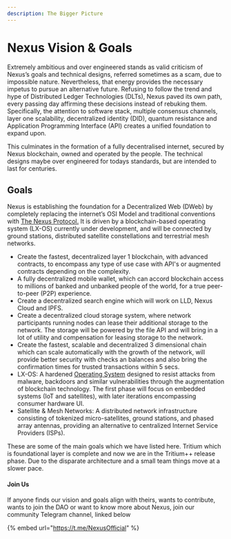 ```yaml
---
description: The Bigger Picture
---
```


# Nexus Vision & Goals

Extremely ambitious and over engineered stands as valid criticism of Nexus’s goals and technical designs, referred sometimes as a scam, due to impossible nature. Nevertheless, that energy provides the necessary impetus to pursue an alternative future. Refusing to follow the trend and hype of Distributed Ledger Technologies (DLTs), Nexus paved its own path, every passing day affirming these decisions instead of rebuking them. Specifically, the attention to software stack, multiple consensus channels, layer one scalability, decentralized identity (DID), quantum resistance and Application Programming Interface (API) creates a unified foundation to expand upon.

This culminates in the formation of a fully decentralised internet, secured by Nexus blockchain, owned and operated by the people. The technical designs maybe over engineered for todays standards, but are intended to last for centuries.&#x20;

## Goals &#x20;

Nexus is establishing the foundation for a Decentralized Web (DWeb) by completely replacing the internet’s OSI Model and traditional conventions with [The Nexus Protocol.](https://medium.com/@NexusOfficial/a-new-internet-the-nexus-protocol-6ee1e7f533ad) It is driven by a blockchain-based operating system (LX-OS) currently under development, and will be connected by ground stations, distributed satellite constellations and terrestrial mesh networks.

* Create the fastest, decentralized layer 1 blockchain, with advanced contracts, to encompass any type of use case with API's or augmented contracts depending on the complexity.
* A fully decentralized mobile wallet, which can accord blockchain access to millions of banked and unbanked people of the world, for a true peer-to-peer (P2P) experience.
* Create a decentralized search engine which will work on LLD, Nexus Cloud and IPFS.
* Create a decentralized cloud storage system, where network participants running nodes can lease their additional storage to the network. The storage will be powered by the file API and will bring in a lot of utility and compensation for leasing storage to the network.
* Create the fastest, scalable and decentralized 3 dimensional chain which can scale automatically with the growth of the network, will provide better security with checks an balances and also bring the confirmation times for trusted transactions within 5 secs.
* LX-OS: A hardened [Operating System](https://www.publish0x.com/nexus-blockchain-technical-articles/nexos-the-next-chapter-of-the-nexus-protocol-three-part-seri-xdrowrl) designed to resist attacks from malware, backdoors and similar vulnerabilities through the augmentation of blockchain technology. The first phase will focus on embedded systems (IoT and satellites), with later iterations encompassing consumer hardware UI.
* Satellite & Mesh Networks: A distributed network infrastructure consisting of tokenized micro-satellites, ground stations, and phased array antennas, providing an alternative to centralized Internet Service Providers (ISPs).

These are some of the main goals which we have listed here. Tritium which is foundational layer is complete and now we  are in the Tritium++ release phase. Due to the disparate architecture and a small team things move at a slower pace.&#x20;

#### Join Us

If anyone finds our vision and goals align with theirs, wants to contribute, wants to join the DAO or want to know more about Nexus, join our community Telegram channel, linked below

{% embed url="https://t.me/NexusOfficial" %}
